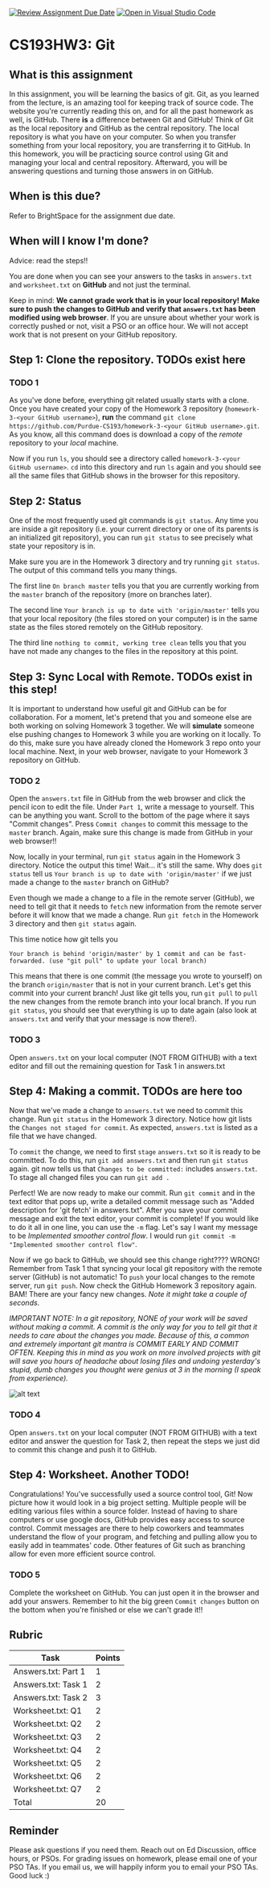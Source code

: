 [![Review Assignment Due Date](https://classroom.github.com/assets/deadline-readme-button-24ddc0f5d75046c5622901739e7c5dd533143b0c8e959d652212380cedb1ea36.svg)](https://classroom.github.com/a/T2Zqvjyq)
[![Open in Visual Studio Code](https://classroom.github.com/assets/open-in-vscode-718a45dd9cf7e7f842a935f5ebbe5719a5e09af4491e668f4dbf3b35d5cca122.svg)](https://classroom.github.com/online_ide?assignment_repo_id=12497160&assignment_repo_type=AssignmentRepo)
# CS193HW3: Git
 
## What is this assignment

In this assignment, you will be learning the basics of git. Git, as you learned from the lecture, is an amazing tool for keeping track of source code. The website you're currently reading this on, and for all the past homework as well, is GitHub. There **is** a difference between Git and GitHub! Think of Git as the local repository and GitHub as the central repository. The local repository is what you have on your computer. So when you transfer something from your local repository, you are transferring it to GitHub. In this homework, you will be practicing source control using Git and managing your local and central repository. Afterward, you will be answering questions and turning those answers in on GitHub. 
 
## When is this due?

Refer to BrightSpace for the assignment due date.

## When will I know I'm done?

Advice: read the steps!!
 
You are done when you can see your answers to the tasks in `answers.txt` and `worksheet.txt` on **GitHub** and not just the terminal.
 
Keep in mind: **We cannot grade work that is in your local repository! Make sure to push the changes to GitHub and verify that `answers.txt` has been modified using web browser**. If you are unsure about whether your work is correctly pushed or not, visit a PSO or an office hour. We will not accept work that is not present on your GitHub repository.

## Step 1: Clone the repository. TODOs exist here

### TODO 1 

As you've done before, everything git related usually starts with a clone. Once you have created your copy of the Homework 3 repository (`homework-3-<your GitHub username>`), **run** the command `git clone https://github.com/Purdue-CS193/homework-3-<your GitHub username>.git`. As you know, all this command does is download a copy of the *remote* repository to your *local* machine. 
 
Now if you run `ls`, you should see a directory called `homework-3-<your GitHub username>`. `cd` into this directory and run `ls` again and you should see all the same files that GitHub shows in the browser for this repository. 
 
## Step 2: Status

One of the most frequently used git commands is `git status`. Any time you are inside a git repository (i.e. your current directory or one of its parents is an initialized git repository), you can run `git status` to see precisely what state your repository is in. 
 
Make sure you are in the Homework 3 directory and try running `git status`. The output of this command tells you many things. 
 
The first line `On branch master` tells you that you are currently working from the `master` branch of the repository (more on branches later).
 
The second line `Your branch is up to date with 'origin/master'` tells you that your local repository (the files stored on your computer) is in the same state as the files stored remotely on the GitHub repository.
 
The third line `nothing to commit, working tree clean` tells you that you have not made any changes to the files in the repository at this point.
 
## Step 3: Sync Local with Remote. TODOs exist in this step!

It is important to understand how useful git and GitHub can be for collaboration. For a moment, let's pretend that you and someone else are both working on solving Homework 3 together. We will **simulate** someone else pushing changes to Homework 3 while you are working on it locally. To do this, make sure you have already cloned the Homework 3 repo onto your local machine. Next, in your web browser, navigate to your Homework 3 repository on GitHub. 
 
### TODO 2

Open the `answers.txt` file in GitHub from the web browser and click the pencil icon to edit the file. Under `Part 1`, write a message to yourself. This can be anything you want. Scroll to the bottom of the page where it says "Commit changes". Press `Commit changes` to commit this message to the `master` branch. Again, make sure this change is made from GitHub in your web browser!! 
 
Now, locally in your terminal, run `git status` again in the Homework 3 directory. Notice the output this time! Wait... it's still the same. Why does `git status` tell us  `Your branch is up to date with 'origin/master'` if we just made a change to the `master` branch on GitHub?
 
Even though we made a change to a file in the remote server (GitHub), we need to tell git that it needs to `fetch` new information from the remote server before it will know that we made a change. Run `git fetch` in the Homework 3 directory and then `git status` again. 
 
This time notice how git tells you
 
`Your branch is behind 'origin/master' by 1 commit and can be fast-forwarded. (use "git pull" to update your local branch)` 
 
This means that there is one commit (the message you wrote to yourself) on the branch `origin/master` that is not in your current branch. Let's get this commit into your current branch! Just like git tells you, run `git pull` to `pull` the new changes from the remote branch into your local branch. If you run `git status`, you should see that everything is up to date again (also look at `answers.txt` and verify that your message is now there!).
 
### TODO 3

Open `answers.txt` on your local computer (NOT FROM GITHUB) with a text editor and fill out the remaining question for Task 1 in answers.txt
 
## Step 4: Making a commit. TODOs are here too

Now that we've made a change to `answers.txt` we need to commit this change. Run `git status` in the Homework 3 directory. Notice how git lists the `Changes not staged for commit`. As expected, `answers.txt` is listed as a file that we have changed. 
 
To `commit` the change, we need to first `stage` `answers.txt` so it is ready to be committed. To do this, run `git add answers.txt` and then run `git status` again. git now tells us that `Changes to be committed:` includes `answers.txt`. To stage all changed files you can run `git add .`
 
Perfect! We are now ready to make our commit. Run `git commit` and in the text editor that pops up, write a detailed commit message such as "Added description for 'git fetch' in answers.txt". After you save your commit message and exit the text editor, your commit is complete! If you would like to do it all in one line, you can use the `-m` flag. Let's say I want my message to be *Implemented smoother control flow*. I would run `git commit -m "Implemented smoother control flow"`. 
 
Now if we go back to GitHub, we should see this change right???? WRONG! Remember from Task 1 that syncing your local git repository with the remote server (GitHub) is not automatic! To `push` your local changes to the remote server, run `git push`. Now check the GitHub Homework 3 repository again. BAM! There are your fancy new changes. *Note it might take a couple of seconds*. 
 
*IMPORTANT NOTE: In a git repository, NONE of your work will be saved without making a commit. A commit is the only way for you to tell git that it needs to care about the changes you made. Because of this, a common and extremely important git mantra is COMMIT EARLY AND COMMIT OFTEN. Keeping this in mind as you work on more involved projects with git will save you hours of headache about losing files and undoing yesterday's stupid, dumb changes you thought were genius at 3 in the morning (I speak from experience).*
 
![alt text](https://image.slidesharecdn.com/git-mume12-121022042023-phpapp02/95/an-introduction-to-git-9-638.jpg?cb=1350879713)
 
### TODO 4

Open `answers.txt` on your local computer (NOT FROM GITHUB) with a text editor and answer the question for Task 2, then repeat the steps we just did to commit this change and push it to GitHub.
 
## Step 4: Worksheet. Another TODO!

Congratulations! You've successfully used a source control tool, Git! Now picture how it would look in a big project setting. Multiple people will be editing various files within a source folder. Instead of having to share computers or use google docs, GitHub provides easy access to source control. Commit messages are there to help coworkers and teammates understand the flow of your program, and fetching and pulling allow you to easily add in teammates' code. Other features of Git such as branching allow for even more efficient source control. 
 
### TODO 5

Complete the worksheet on GitHub. You can just open it in the browser and add your answers. Remember to hit the big green `Commit changes` button on the bottom when you're finished or else we can't grade it!!
 
## Rubric

|        Task         | Points |
| ------------------- | ------ |
| Answers.txt: Part 1 |    1   |
| Answers.txt: Task 1 |    2   |
| Answers.txt: Task 2 |    3   |
| Worksheet.txt: Q1   |    2   |
| Worksheet.txt: Q2   |    2   |
| Worksheet.txt: Q3   |    2   |
| Worksheet.txt: Q4   |    2   |
| Worksheet.txt: Q5   |    2   |
| Worksheet.txt: Q6   |    2   |
| Worksheet.txt: Q7   |    2   |
|       Total         |   20   |
 
## Reminder

Please ask questions if you need them.  Reach out on Ed Discussion, office hours, or PSOs. For grading issues on homework, please email one of your PSO TAs. If you email us, we will happily inform you to email your PSO TAs. Good luck :)
